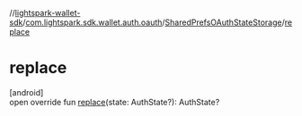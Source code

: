 //[lightspark-wallet-sdk](../../../index.md)/[com.lightspark.sdk.wallet.auth.oauth](../index.md)/[SharedPrefsOAuthStateStorage](index.md)/[replace](replace.md)

# replace

[android]\
open override fun [replace](replace.md)(state: AuthState?): AuthState?
